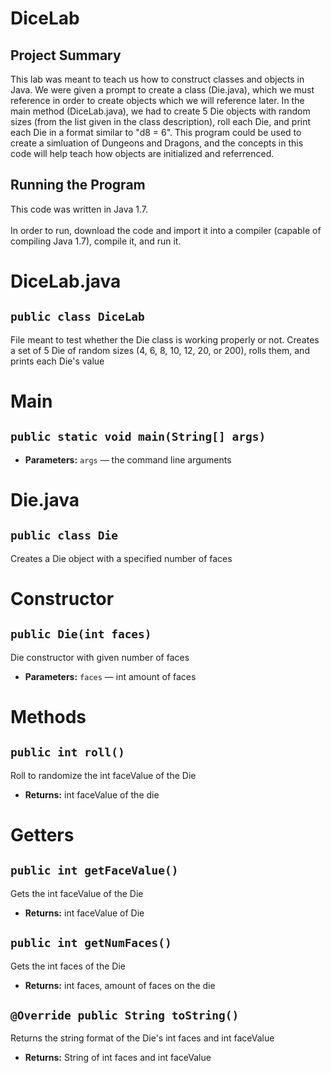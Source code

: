 # DiceLab

## Project Summary

This lab was meant to teach us how to construct classes and objects in Java. We were given a prompt to create a class (Die.java), which we must reference in order to create objects which we will reference later. In the main method (DiceLab.java), we had to create 5 Die objects with random sizes (from the list given in the class description), roll each Die, and print each Die in a format similar to "d8 = 6". This program could be used to create a simluation of Dungeons and Dragons, and the concepts in this code will help teach how objects are initialized and referrenced.

## Running the Program

This code was written in Java 1.7. 
\
\
In order to run, download the code and import it into a compiler (capable of compiling Java 1.7), compile it, and run it.

# DiceLab.java

## `public class DiceLab`

File meant to test whether the Die class is working properly or not. Creates a set of 5 Die of random sizes (4, 6, 8, 10, 12, 20, or 200), rolls them, and prints each Die's value

# Main

## `public static void main(String[] args)`

 * **Parameters:** `args` — the command line arguments
 
 
 
# Die.java

## `public class Die`

Creates a Die object with a specified number of faces

# Constructor

## `public Die(int faces)`

Die constructor with given number of faces

 * **Parameters:** `faces` — int amount of faces
 
 # Methods

## `public int roll()`

Roll to randomize the int faceValue of the Die

 * **Returns:** int faceValue of the die

# Getters

## `public int getFaceValue()`

Gets the int faceValue of the Die

 * **Returns:** int faceValue of Die

## `public int getNumFaces()`

Gets the int faces of the Die

 * **Returns:** int faces, amount of faces on the die

## `@Override public String toString()`

Returns the string format of the Die's int faces and int faceValue

 * **Returns:** String of int faces and int faceValue
